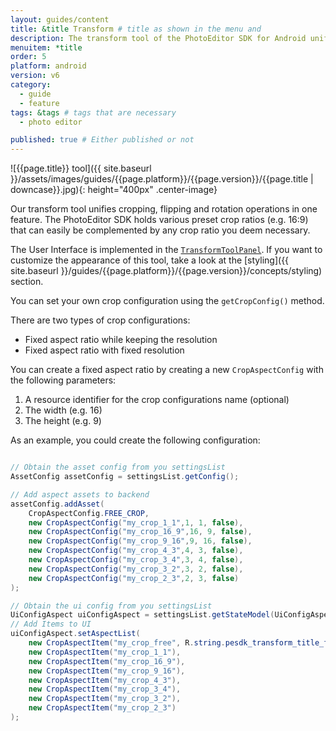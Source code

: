 ```yaml
---
layout: guides/content
title: &title Transform # title as shown in the menu and 
description: The transform tool of the PhotoEditor SDK for Android unifies cropping, flipping and rotation operations. Learn how to add custom crop ratios to the library
menuitem: *title
order: 5
platform: android
version: v6
category: 
  - guide
  - feature
tags: &tags # tags that are necessary
  - photo editor 

published: true # Either published or not 
---
```


![{{page.title}} tool]({{ site.baseurl }}/assets/images/guides/{{page.platform}}/{{page.version}}/{{page.title | downcase}}.jpg){: height="400px" .center-image}


Our transform tool unifies cropping, flipping and rotation operations in one feature. The PhotoEditor SDK holds various preset crop ratios (e.g. 16:9) that can easily be complemented by any crop ratio you deem necessary.

The User Interface is implemented in the [`TransformToolPanel`]({{site.baseurl}}/apidocs/{{page.platform}}/{{page.version}}/ly/img/android/ui/panels/TransformToolPanel.html). If you want to customize the appearance of this tool, take a look at the [styling]({{ site.baseurl }}/guides/{{page.platform}}/{{page.version}}/concepts/styling) section.


You can set your own crop configuration using the `getCropConfig()` method.

There are two types of crop configurations:

* Fixed aspect ratio while keeping the resolution
* Fixed aspect ratio with fixed resolution

You can create a fixed aspect ratio by creating a new `CropAspectConfig` with the following parameters:

1. A resource identifier for the crop configurations name (optional)
2. The width (e.g. 16)
3. The height (e.g. 9)

As an example, you could create the following configuration:

```java

// Obtain the asset config from you settingsList
AssetConfig assetConfig = settingsList.getConfig();

// Add aspect assets to backend
assetConfig.addAsset(
    CropAspectConfig.FREE_CROP,
    new CropAspectConfig("my_crop_1_1",1, 1, false),
    new CropAspectConfig("my_crop_16_9",16, 9, false),
    new CropAspectConfig("my_crop_9_16",9, 16, false),
    new CropAspectConfig("my_crop_4_3",4, 3, false),
    new CropAspectConfig("my_crop_3_4",3, 4, false),
    new CropAspectConfig("my_crop_3_2",3, 2, false),
    new CropAspectConfig("my_crop_2_3",2, 3, false)
);

// Obtain the ui config from you settingsList
UiConfigAspect uiConfigAspect = settingsList.getStateModel(UiConfigAspect.class);
// Add Items to UI
uiConfigAspect.setAspectList(
	new CropAspectItem("my_crop_free", R.string.pesdk_transform_title_freeCrop),
	new CropAspectItem("my_crop_1_1"),
	new CropAspectItem("my_crop_16_9"),
	new CropAspectItem("my_crop_9_16"),
	new CropAspectItem("my_crop_4_3"),
	new CropAspectItem("my_crop_3_4"),
	new CropAspectItem("my_crop_3_2"),
	new CropAspectItem("my_crop_2_3")
);

```


